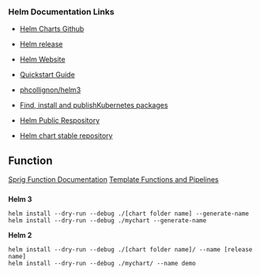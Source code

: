 ### Helm Documentation Links

* [Helm Charts Github](https://github.com/helm/charts/tree/master/stable)

* [Helm release](https://github.com/helm/helm/releases)

* [Helm Website](https://helm.sh/)

* [Quickstart Guide](https://helm.sh/docs/intro/quickstart/)

* [phcollignon/helm3](https://github.com/phcollignon/helm3)

* [Find, install and publishKubernetes packages](https://artifacthub.io/)

* [Helm Public Respository](https://artifacthub.io/)

* [Helm chart stable repository](https://github.com/viveksinghggits/charts/tree/master/stable)

## Function
[Sprig Function Documentation](http://masterminds.github.io/sprig/)
[Template Functions and Pipelines](https://helm.sh/docs/chart_template_guide/functions_and_pipelines/)


### 
**Helm 3**
```
helm install --dry-run --debug ./[chart folder name] --generate-name
helm install --dry-run --debug ./mychart --generate-name
```

**Helm 2**
```
helm install --dry-run --debug ./[chart folder name]/ --name [release name]
helm install --dry-run --debug ./mychart/ --name demo
```